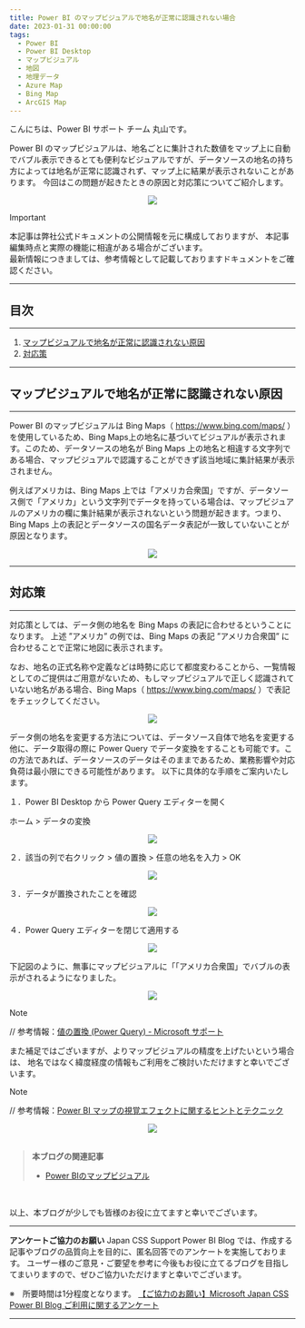 ```yaml
---
title: Power BI のマップビジュアルで地名が正常に認識されない場合
date: 2023-01-31 00:00:00 
tags:
  - Power BI
  - Power BI Desktop
  - マップビジュアル
  - 地図
  - 地理データ
  - Azure Map
  - Bing Map
  - ArcGIS Map
---
```



こんにちは、Power BI サポート チーム 丸山です。

Power BI のマップビジュアルは、地名ごとに集計された数値をマップ上に自動でバブル表示できるとても便利なビジュアルですが、データソースの地名の持ち方によっては地名が正常に認識されず、マップ上に結果が表示されないことがあります。
今回はこの問題が起きたときの原因と対応策についてご紹介します。


<!-- more -->

<div align="center">
<img src="image1.png">
</div>

> [!IMPORTANT]  
> 本記事は弊社公式ドキュメントの公開情報を元に構成しておりますが、
> 本記事編集時点と実際の機能に相違がある場合がございます。  
> 最新情報につきましては、参考情報として記載しておりますドキュメントをご確認ください。

---
## 目次
---
1. [マップビジュアルで地名が正常に認識されない原因](#マップビジュアルで地名が正常に認識されない原因)
2. [対応策](#対応策)

---
## マップビジュアルで地名が正常に認識されない原因
---
Power BI のマップビジュアルは Bing Maps（ https://www.bing.com/maps/ ）を使用しているため、Bing Maps上の地名に基づいてビジュアルが表示されます。このため、データソースの地名が Bing Maps 上の地名と相違する文字列である場合、マップビジュアルで認識することができず該当地域に集計結果が表示されません。

例えばアメリカは、Bing Maps 上では「アメリカ合衆国」ですが、データソース側で「アメリカ」という文字列でデータを持っている場合は、マップビジュアルのアメリカの欄に集計結果が表示されないという問題が起きます。つまり、Bing Maps 上の表記とデータソースの国名データ表記が一致していないことが原因となります。

<div align="center">
<img src="image1.png">
</div>

---
## 対応策
---

対応策としては、データ側の地名を Bing Maps の表記に合わせるということになります。
上述 ”アメリカ” の例では、Bing Maps の表記 ”アメリカ合衆国” に合わせることで正常に地図に表示されます。

なお、地名の正式名称や定義などは時勢に応じて都度変わることから、一覧情報としてのご提供はご用意がないため、もしマップビジュアルで正しく認識されていない地名がある場合、Bing Maps（ https://www.bing.com/maps/ ）で表記をチェックしてください。

<div align="center">
<img src="image2.png">
</div>
 
データ側の地名を変更する方法については、データソース自体で地名を変更する他に、データ取得の際に Power Query でデータ変換をすることも可能です。この方法であれば、データソースのデータはそのままであるため、業務影響や対応負荷は最小限にできる可能性があります。
以下に具体的な手順をご案内いたします。


１．Power BI Desktop から Power Query エディターを開く

ホーム > データの変換
<div align="center">
<img src="image3.png">
</div>

２．該当の列で右クリック > 値の置換 > 任意の地名を入力 > OK
<div align="center">
<img src="image4.png">
</div>

３．データが置換されたことを確認
<div align="center">
<img src="image5.png">
</div>

４．Power Query エディターを閉じて適用する
<div align="center">
<img src="image6.png">
</div>


下記図のように、無事にマップビジュアルに「「アメリカ合衆国」でバブルの表示がされるようになりました。
<div align="center">
<img src="image7.png">
</div>


> [!NOTE]
> // 参考情報：[値の置換 (Power Query) - Microsoft サポート](https://support.microsoft.com/ja-jp/office/%E5%80%A4%E3%81%AE%E7%BD%AE%E6%8F%9B-power-query-28256517-f1e9-4dc3-832f-45786e9cf721)




また補足ではございますが、よりマップビジュアルの精度を上げたいという場合は、
地名ではなく緯度経度の情報もご利用をご検討いただけますと幸いでございます。



> [!NOTE]
> // 参考情報：[Power BI マップの視覚エフェクトに関するヒントとテクニック](https://learn.microsoft.com/ja-jp/power-bi/visuals/power-bi-map-tips-and-tricks#in-power-bi-tips-to-get-better-results-when-using-map-visualizations)
 <div align="center">
 <img src="image8.png">
 </div>

</br>

> **本ブログの関連記事**
> - [Power BIのマップビジュアル](../pbi_map_visual/)

</br>

以上、本ブログが少しでも皆様のお役に立てますと幸いでございます。

---

**アンケートご協力のお願い**
Japan CSS Support Power BI Blog では、作成する記事やブログの品質向上を目的に、匿名回答でのアンケートを実施しております。
ユーザー様のご意見・ご要望を参考に今後もお役に立てるブログを目指してまいりますので、ぜひご協力いただけますと幸いでございます。 

※　所要時間は1分程度となります。
[【ご協力のお願い】Microsoft Japan CSS Power BI Blog ご利用に関するアンケート](https://jpbap-sqlbi.github.io/blog/powerbi/pbi_blogsurvey2022/)


---

